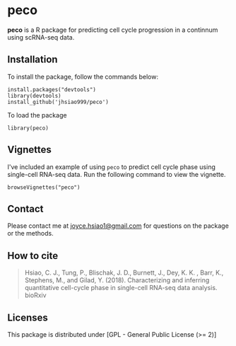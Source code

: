 # peco

**peco** is a R package for predicting cell cycle progression in a
continnum using scRNA-seq data.

## Installation 

To install the package, follow the commands below:

```
install.packages("devtools")
library(devtools)
install_github('jhsiao999/peco')
```

To load the package

```
library(peco)
```


## Vignettes

I've included an example of using `peco` to predict cell cycle phase using single-cell RNA-seq data. Run the following command to view the vignette. 

```
browseVignettes("peco")
```

## Contact

Please contact me at [joyce.hsiao1@gmail.com](joyce.hsiao1@gmail.com) for questions on the package or the methods. 


## How to cite

> Hsiao, C. J., Tung, P., Blischak, J. D., Burnett, J., Dey, K. K. , Barr, K., Stephens, M., and Gilad, Y. (2018). Characterizing and inferring quantitative cell-cycle phase in single-cell RNA-seq data analysis. bioRxiv 

## Licenses

This package is distributed under [GPL - General Public License (>= 2)]

